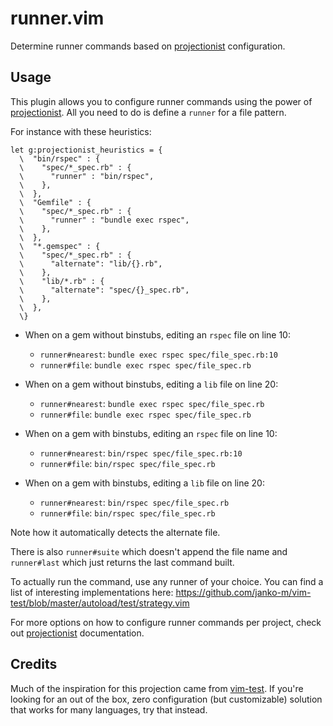 # runner.vim

Determine runner commands based on [projectionist](https://github.com/tpope/vim-projectionist) configuration.

## Usage

This plugin allows you to configure runner commands using the power of [projectionist](https://github.com/tpope/vim-projectionist). All you need to do is define a `runner` for a file pattern.

For instance with these heuristics:

```vimscript
let g:projectionist_heuristics = {
  \  "bin/rspec" : {
  \    "spec/*_spec.rb" : {
  \      "runner" : "bin/rspec",
  \    },
  \  },
  \  "Gemfile" : {
  \    "spec/*_spec.rb" : {
  \      "runner" : "bundle exec rspec",
  \    },
  \  },
  \  "*.gemspec" : {
  \    "spec/*_spec.rb" : {
  \      "alternate": "lib/{}.rb",
  \    },
  \    "lib/*.rb" : {
  \      "alternate": "spec/{}_spec.rb",
  \    },
  \  },
  \}
```

- When on a gem without binstubs, editing an `rspec` file on line 10:
  - `runner#nearest`: `bundle exec rspec spec/file_spec.rb:10`
  - `runner#file`: `bundle exec rspec spec/file_spec.rb`

- When on a gem without binstubs, editing a `lib` file on line 20:
  - `runner#nearest`: `bundle exec rspec spec/file_spec.rb`
  - `runner#file`: `bundle exec rspec spec/file_spec.rb`

- When on a gem with binstubs, editing an `rspec` file on line 10:
  - `runner#nearest`: `bin/rspec spec/file_spec.rb:10`
  - `runner#file`: `bin/rspec spec/file_spec.rb`

- When on a gem with binstubs, editing a `lib` file on line 20:
  - `runner#nearest`: `bin/rspec spec/file_spec.rb`
  - `runner#file`: `bin/rspec spec/file_spec.rb`

Note how it automatically detects the alternate file.

There is also `runner#suite` which doesn't append the file name and
`runner#last` which just returns the last command built.

To actually run the command, use any runner of your choice. You can find a list of interesting implementations here: https://github.com/janko-m/vim-test/blob/master/autoload/test/strategy.vim

For more options on how to configure runner commands per project, check out [projectionist](https://github.com/tpope/vim-projectionist) documentation.

## Credits

Much of the inspiration for this projection came from [vim-test](https://github.com/janko-m/vim-test). If you're looking for an out of the box, zero configuration (but customizable) solution that works for many languages, try that instead.
